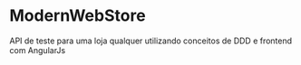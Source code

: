# ModernWebStore

API de teste para uma loja qualquer utilizando conceitos de DDD e frontend com AngularJs
